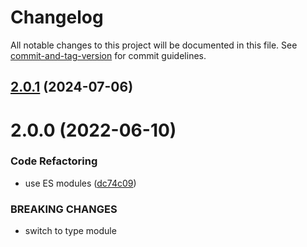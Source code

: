 # Changelog

All notable changes to this project will be documented in this file. See [commit-and-tag-version](https://github.com/absolute-version/commit-and-tag-version) for commit guidelines.

## [2.0.1](https://github.com/dmnsgn/glsl-constants/compare/v2.0.0...v2.0.1) (2024-07-06)



# 2.0.0 (2022-06-10)


### Code Refactoring

* use ES modules ([dc74c09](https://github.com/dmnsgn/glsl-constants/commit/dc74c09ca34626ba044eac3014bd96955ab8af64))


### BREAKING CHANGES

* switch to type module
